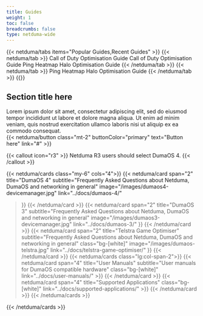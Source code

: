 ```yaml
---
title: Guides
weight: 1
toc: false
breadcrumbs: false
type: netduma-wide
---
```


<div class="flex gap-8 mt-4">
  <div class="flex-1 basis-1/5">
    {{< netduma/tabs items="Popular Guides,Recent Guides" >}}
      {{< netduma/tab >}}  
        <a class="my-2 text-text-primary hover:text-primary-main transition-colors no-underline cursor-pointer">Call of Duty Optimisation Guide</a>
        <a class="my-2 text-text-primary hover:text-primary-main transition-colors no-underline cursor-pointer">Call of Duty Optimisation Guide</a>
        <a class="my-2 text-text-primary hover:text-primary-main transition-colors no-underline cursor-pointer">Ping Heatmap</a>
        <a class="my-2 text-text-primary hover:text-primary-main transition-colors no-underline cursor-pointer">Halo Optimisation Guide</a>
      {{< /netduma/tab >}}
      {{< netduma/tab >}}
        <a class="my-2 text-text-primary hover:text-primary-main transition-colors no-underline cursor-pointer">Ping Heatmap</a>
        <a class="my-2 text-text-primary hover:text-primary-main transition-colors no-underline cursor-pointer">Halo Optimisation Guide</a>
      {{< /netduma/tab >}}
    {{</ netduma/tabs >}}
  </div>
  <div class="flex-1 flex flex-col gap-2">
    <h2 class="m-0">Section title here</h2>
    <div>Lorem ipsum dolor sit amet, consectetur adipiscing elit, sed do eiusmod tempor incididunt ut labore et dolore magna aliqua. Ut enim ad minim veniam, quis nostrud exercitation ullamco laboris nisi ut aliquip ex ea commodo consequat.</div>
    {{< netduma/button class="mt-2" buttonColor="primary" text="Button here" link="#" >}}
  </div>
</div>

{{< callout icon="r3" >}}
  Netduma R3 users should select DumaOS 4.
{{< /callout >}}

{{< netduma/cards class="my-6" cols="4">}}
  {{< netduma/card
    span="2" 
    title="DumaOS 4" 
    subtitle="Frequently Asked Questions about Netduma, DumaOS and networking in general" 
    image="/images/dumaos4-devicemanager.jpg"
    link="../docs/dumaos-4/"
  >}}
  {{< /netduma/card >}}
  {{< netduma/card
    span="2" 
    title="DumaOS 3" 
    subtitle="Frequently Asked Questions about Netduma, DumaOS and networking in general" 
    image="/images/dumaos3-devicemanager.jpg"
    link="../docs/dumaos-3/"
  >}}
  {{< /netduma/card >}}
  {{< netduma/card
    span="2" 
    title="Telstra Game Optimiser" 
    subtitle="Frequently Asked Questions about Netduma, DumaOS and networking in general" 
    class="bg-[white]"
    image="/images/dumaos-telstra.jpg"
    link="../docs/telstra-game-optimiser/"
  >}}
  {{< /netduma/card >}}
  {{< netduma/cards class="lg:col-span-2">}}
    {{< netduma/card
      span="4"
      title="User Manuals" 
      subtitle="User manuals for DumaOS compatible hardware" 
      class="bg-[white]"
      link="../docs/user-manuals/"
    >}}
    {{< /netduma/card >}}
    {{< netduma/card
      span="4"
      title="Supported Applications" 
      class="bg-[white]"
      link="../docs/supported-applications/"
    >}}
    {{< /netduma/card >}}
  {{< /netduma/cards >}}

{{< /netduma/cards >}}